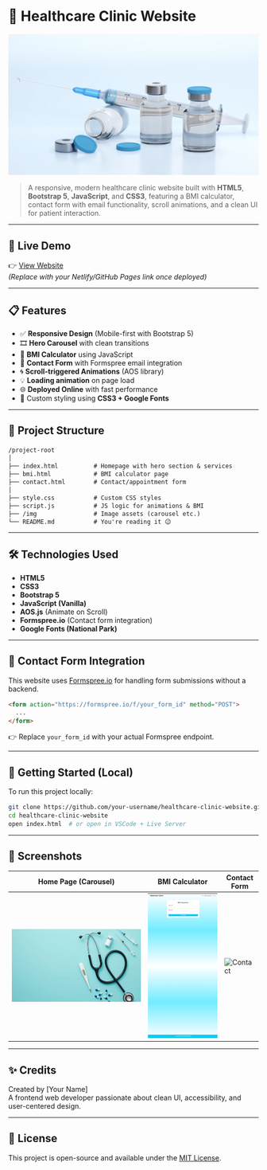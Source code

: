 
# 🏥 Healthcare Clinic Website

![Hero Banner](img/hero-image2.png)

> A responsive, modern healthcare clinic website built with **HTML5**, **Bootstrap 5**, **JavaScript**, and **CSS3**, featuring a BMI calculator, contact form with email functionality, scroll animations, and a clean UI for patient interaction.

---

## 🔗 Live Demo
👉 [View Website](#)  
*(Replace with your Netlify/GitHub Pages link once deployed)*

---

## 📋 Features

- ✅ **Responsive Design** (Mobile-first with Bootstrap 5)
- 🎞️ **Hero Carousel** with clean transitions
- 🧮 **BMI Calculator** using JavaScript
- 📩 **Contact Form** with Formspree email integration
- 🌀 **Scroll-triggered Animations** (AOS library)
- 💡 **Loading animation** on page load
- 🌐 **Deployed Online** with fast performance
- 🎨 Custom styling using **CSS3 + Google Fonts**

---

## 📂 Project Structure

```
/project-root
│
├── index.html          # Homepage with hero section & services
├── bmi.html            # BMI calculator page
├── contact.html        # Contact/appointment form
│
├── style.css           # Custom CSS styles
├── script.js           # JS logic for animations & BMI
├── /img                # Image assets (carousel etc.)
└── README.md           # You're reading it 😉
```

---

## 🛠️ Technologies Used

- **HTML5**
- **CSS3**
- **Bootstrap 5**
- **JavaScript (Vanilla)**
- **AOS.js** (Animate on Scroll)
- **Formspree.io** (Contact form integration)
- **Google Fonts (National Park)**

---

## 📧 Contact Form Integration

This website uses [Formspree.io](https://formspree.io/) for handling form submissions without a backend.

```html
<form action="https://formspree.io/f/your_form_id" method="POST">
  ...
</form>
```
👉 Replace `your_form_id` with your actual Formspree endpoint.

---

## 🚀 Getting Started (Local)

To run this project locally:

```bash
git clone https://github.com/your-username/healthcare-clinic-website.git
cd healthcare-clinic-website
open index.html  # or open in VSCode + Live Server
```

---

## 📸 Screenshots

| Home Page (Carousel) | BMI Calculator | Contact Form |
|----------------------|----------------|--------------|
| ![Home](img/hero-image1.png) | ![BMI](img/bmi-sample.png) | ![Contact](img/contact-sample.png) |

---

## ✨ Credits

Created by [Your Name]  
A frontend web developer passionate about clean UI, accessibility, and user-centered design.

---

## 📄 License

This project is open-source and available under the [MIT License](LICENSE).

